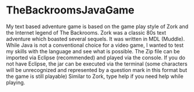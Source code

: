 # TheBackroomsJavaGame
My text based adventure game is based on the game play style of Zork and the Internet legend of The Backrooms.
Zork was a classic 80s text adventure which boasted several sequels. It was written in MDL (Muddle). 
While Java is not a conventional choice for a video game, I wanted to test my skills with the language and see what is possible.
The Zip file can be imported via Eclipse (recommended) and played via the console.
If you do not have Eclipse, the jar can be executed via the terminal (some characters will be unrecognized and represented by a question mark in this format
but the game is still playable)
Similar to Zork, type help if you need help while playing.
